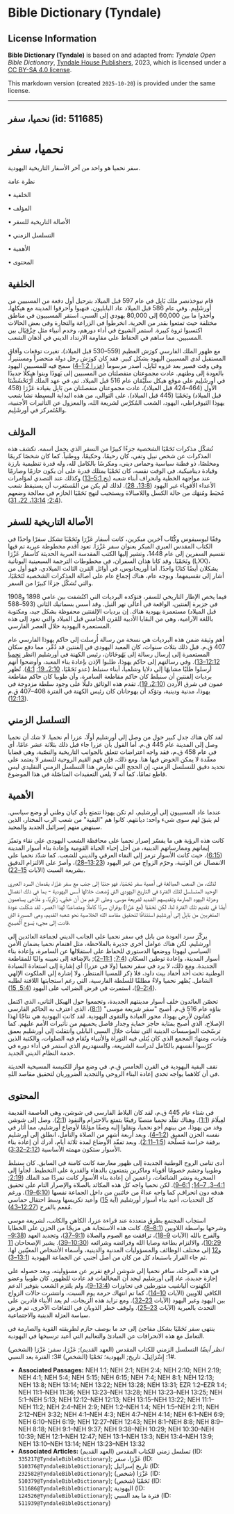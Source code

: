# Bible Dictionary (Tyndale)

## License Information

**Bible Dictionary (Tyndale)** is based on and adapted from: _Tyndale Open Bible Dictionary_, [Tyndale House Publishers](https://tyndaleopenresources.com/), 2023, which is licensed under a [CC BY-SA 4.0 license](https://creativecommons.org/licenses/by-sa/4.0/legalcode.en).

This markdown version (created `2025-10-20`) is provided under the same license.



--------------------------------

## نحميا، سفر (id: 511685)

نحميا، سفر
==========

سفر نحميا هو واحد من آخر الأسفار التاريخية اليهودية.

نظرة عامة

• الخلفية

• المؤلف

• الأصالة التاريخية للسفر

• التسلسل الزمني

• الأهمية

• المحتوى

الخلفية
-------

قام نبوخذنصر ملك بَابِل في عام 597 قبل الميلاد بترحيل أول دفعة من المسبيين من أورشَلِيم. وفي عام 586 قبل الميلاد عاد البابليون، فنهبوا وأحرقوا المدينة مع هيكلها، وأخذوا ما بين 60,000 إلى 80,000 يهودي إلى السبي. استقر المسبييون في مناطق مختلفة حيث تمتعوا بقدر من الحرية. انخرطوا في الزراعة والتجارة وفي بعض الحالات اكتسبوا ثروة كبيرة. استمر الشيوخ في أداء دورهم، وخدم أنبياء مثل حِزْقِيَال بين المسبيين، مما ساهم في الحفاظ على مقاومة الارتداد الديني في أذهان الشعب.

مع ظهور الملك الفارسي كورَش العظيم (559–530 قبل الميلاد)، تغيرت توقعات وآفاق المستقبل لدى المسبيين اليهود بشكل كبير. فقد كان كورَش رجل دولة متحضراً ومستنيراً، وفي وقت قصير بعد غزوه لبَابِل، أصدر مرسوماً ([عزرا 1:2–4](https://ref.ly/Ezra1:2-Ezra1:4)) سمح فيه للمسبيين اليهود بالعودة إلى وطنهم. عادت مجموعتان منفصلتان من المسبيين إلى يَهوذَا وبنوا هيكلًا جديدًا في أورشَلِيم على موقع هيكل سلَيْمَان عام 516 قبل الميلاد. ثم، في عهد الملك أَرْتَحْشَشْتَا الأول (464–424 قبل الميلاد)، عادت مجموعتان منفصلتان من بَابِل بقيادة عَزْرَا (458 قبل الميلاد) ونَحَمْيَا (445 قبل الميلاد)، على التوالي. من هذه البداية البسيطة نشأ شعب يهوذا الثيوقراطي، اليهود، الشعب المُكرَّس لشريعة الله، والمعزول عن التأثيرات الأجنبية، والمُتَمركز في أورشَلِيم.

المؤلف
------

تُشكّل مذكرات نَحَمْيَا الشخصية جزءًا كبيرًا من السفر الذي يحمل اسمه. تكشف هذه المذكرات عن شخص نبيل وتقي، كان رحيمًا، وحكيمًا، ووطنياً. كما كان شخصًا كريمًا ومخلصًا، ذو فطنة سياسية وحماس ديني، ومكرسًا بالكامل لله، وله قدرة تنظيمية بارزة وقيادة ديناميكية. في الوقت نفسه، كان نَحَمْيَا يمتلك قدرة على أن يكون حازمًا وصارمًا عند مواجهة الخطية وانحراف أبناء شعبه ([نح 5:1–13](https://ref.ly/Neh5:1-Neh5:13)) وكذلك عند التصدي لمؤامرات الأعداء الأقوياء غير اليهود ([13:8، 28](https://ref.ly/Neh13:8,Neh13:28)). لذلك لم يكن من المُستَغرب أن يستيقظ شعب مُحبَط ومُنهَك من حالة الكسل واللامبالاة ويستجيب لنهج نَحَمْيَا الحازم في معالجة وضعهم ([2:4](https://ref.ly/Neh2:4); [13:14، 22، 31](https://ref.ly/Neh13:14,Neh13:22,Neh13:31)).

الأصالة التاريخية للسفر
-----------------------

وفقًا ليوسيفوس وكُتّاب آخرين مبكرين، كانت أسفار عَزْرَا ونَحَمْيَا تشكل سفرًا واحدًا في الكتاب المقدس العبري المبكر بعنوان سفر عَزْرَا. تعود أقدم مخطوطة عبرية تم فيها تقسيم السفرين إلى عام 1448، وتشير إليها الكتب المقدسة العبرية الحديثة كأسفار عَزْرَا ونَحَمْيَا. وقد كانا هذان السفران، في مخطوطات الترجمة السبعينية اليونانية (LXX)، يشكلان أيضًا كتابًا واحدًا. أما أوريجانوس، في أوائل القرن الثالث الميلادي، فهو أول من أشار إلى تقسيمهما. وبوجه عام، هناك إجماع عام على أصالة المذكرات الشخصية لنَحَمْيَا، والتي تُشكّل جزءًا كبيرًا من السفر.

فيما يخص الإطار التاريخي للسفر، فتؤكده البرديات التي اكتُشفت بين عامي 1898 و1908 في جزيرة إلفنتين، الواقعة في أعالي نهر النيل. وقد أسس بسماتيك الثاني (593–588 قبل الميلاد) مستعمرة يهودية هناك. إن برديات الإلفنتين محفوظة بشكل جيد، ومكتوبة باللغة الآرامية، وهي من البقايا الأدبية للقرن الخامس قبل الميلاد والتي تعود إلى هذه المستعمرة اليهودية خلال العصر الفارسي.

أهم وثيقة ضمن هذه البرديات هي نسخة من رسالة أُرسلت إلى حاكم يهوذا الفارسي عام 407 ق.م. قبل ذلك بثلاث سنوات، كان المعبد اليهودي في إلفنتين قد دُمِّر، مما دفع سكان المستعمرة إلى إرسال رسالة إلى يَهُوحَانَان، رئيس الكهنة في أورشليم (انظر [نحميا 12:12–13](https://ref.ly/Neh12:12-Neh12:13)). وفي رسالتهم إلى حاكم يهوذا، طلبوا الإذن بإعادة بناء المعبد، وأوضحوا أنهم أرسلوا طلبًا مشابهًا إلى دلایا وشلمیا، أبناء سنبلط (عدو نَحَمْيَا، [2:10، 19](https://ref.ly/Neh2:10,Neh2:19); [4:1](https://ref.ly/Neh4:1)). تُظهر برديات إلفنتين أن سنبلط كان حاكم مقاطعة السامرة، وأن طوبيا كان حاكم مقاطعة عمون في شرق الأردن ([2:10، 19](https://ref.ly/Neh2:10,Neh2:19)). تقدم هذه الوثائق دليلًا على وجود سلطة مزدوجة في يهوذا، مدنية ودينية، وتؤكد أن يهوحانان كان رئيس الكهنة في الفترة 408–407 ق.م ([12:13](https://ref.ly/Neh12:13)).

التسلسل الزمني
--------------

لقد كان هناك جدل كبير حول من وصل إلى أورشليم أولًا، عزرا أم نحميا. لا شك أن نحميا وصل إلى المدينة عام 445 ق.م. أما القول بأن عزرا جاء قبل ذلك بثلاثة عشر عامًا، أي في عام 458 ق.م، فقد واجه اعتراضات تتعلق بالجوانب التاريخية والنصّية، وهي قضايا معقّدة لا يمكن الخوض فيها هنا. ومع ذلك، فإن فهم القيم الروحية للسفر لا يعتمد على تحديد دقيق للتسلسل الزمني. إن الحجج التي تعارض هذا التسلسل الزمني التقليدي ليس قاطع تمامًا، كما أنه لا يلغي التعقيدات المتأصّلة في هذا الموضوع.

الأهمية
-------

عندما عاد المسبييون إلى أورشليم، لم تكن يهوذا تتمتع بأي كيان وطني أو وضع سياسي. لم يتبقَ لهم سوى شيء واحد: ديانتهم. كانوا هم "البقية" من شعب الرب المختار، الذين سينهض منهم إسرائيل الجديد والمجيد.

كانت هذه الرؤية هي ما يفسّر إصرار نحميا على محافظة الشعب اليهودي على نقاء وتميّز إيمانهم وممارساتهم الدينية، من أجل إحياء الحياة القومية وإعادة بناء أسوار المدينة ([6:15](https://ref.ly/Neh6:15))، حيث كانت الأسوار ترمز إلى النقاء العرقي والديني للشعب. كما شدّد نحميا على الانفصال عن الوثنية، وحرّم الزواج من غير اليهود ([13:23–28](https://ref.ly/Neh13:23-Neh13:28))، وأصرّ على الالتزام الدقيق بشريعة السبت (الآيات [15–22](https://ref.ly/Neh13:15-Neh13:22)).

لذلك، من الصعب المبالغة في أهمية سفر نَحَمْيَا. فهو جنبًا إلى جنب مع سفر عَزْرَا، يقدمان السرد العبري الوحيد المتسلسل لتلك الفترة في التاريخ اليهودي التي وُضعت خلالها أسس اليهودية \- بما في ذلك انفصال وعزلة اليهود الصارمة وتقديسهم الشديد لشريعة موسى. وعلى الرغم من أن حَجَّيِ، زَكَرِيَّا، و مَلَاخِي يساهمون أيضًا في تقديم تلك الفترة لنا، لكن نَحَمْيَا (مع عَزْرَا) يوفران سردًا كاملًا ومتصاعدًا لهذا العصر. لقد شكّلت عودة المتغربين من بَابِلَ إلى أورشَلِيمَ استئنافًا لتحقيق مقاصد الله الخلاصية نحو شعبه القديم، وهي المسيرة التي قادت إلى مجيء يَسوع ٱلْمَسِيحِ.

يركّز سرد العودة من بابل في سفر نحميا على الجانب الديني لجماعة العائدين إلى أورشليم، لكن هناك عوامل أخرى جديرة بالملاحظة، مثل اهتمام نحميا بضمان الأمن السياسي ليهوذا ووضعها الدستوري للحفاظ على استقلالها عن السامرة، وإعادة بناء أسوار المدينة، وإعادة توطين السكان ([7:4](https://ref.ly/Neh7:4); [11:1–2](https://ref.ly/Neh11:1-Neh11:2)); بالإضافة إلى تعيينه واليًا للمقاطعة الجديدة. ومع ذلك، لا يرد في سفر نحميا (ولا في عزرا) أي إشارة إلى استعادة السيادة الوطنية تحت أحد أحفاد بيت داود، فلا ذِكر للمسيا المنتظر، ولا إشارة إلى الملكوت الإلهي الشامل. يُظهر نحميا ولاءً مطلقًا للسلطة الفارسية، التي رغم استجابتها اللافتة لطلبه ([2:4–9](https://ref.ly/Neh2:4-Neh2:9))، استمرت في فرض الضرائب على اليهود ([5:4, 15](https://ref.ly/Neh5:4,Neh5:15)).

 تحصّن العائدون خلف أسوار مدينتهم الجديدة، وتجمعوا حول الهيكل الثاني، الذي اكتمل بناؤه عام 516 ق.م. أصبح "سفر شريعة موسى" ([8:1](https://ref.ly/Neh8:1))، الذي اعترف به الحاكم الفارسي كقانون لأرض يهوذا، محور العبادة والتقوى اليهودية. لقد كانت اليهودية هي نتاجًا لهذا الإصلاح، الذي أصبح بمثابة حاجز حماية وجدار فاصل يحميهم من تأثيرات الأمم عليهم. كما ترسّخت المؤسسات الدينية التي نشأت خلال السبي البابلي وانتقلت إلى أورشليم بعمق وثبات، ومنها: المجمع الذي كان يُتلى فيه التوراة والأنبياء وتُقام فيه الصلوات، والكتبة الذين كرّسوا أنفسهم بالكامل لدراسة الشريعة، والسنهدريم الذي استمر في أداء دوره في خدمة النظام الديني الجديد.

تقف البقية اليهودية في القرن الخامس ق.م. في وضع مواز للكنيسة المسيحية الحديثة في أن كلاهما يواجه تحدي إعادة البناء الروحي والتجديد الضروريان لتحقيق مقاصد اللهِ.

المحتوى
-------

في شتاء عام 445 ق.م، لقد كان البلاط الفارسي في شوشن، وهي العاصمة القديمة لعِيلَامَ ([1:1](https://ref.ly/Neh1:1)). وهناك تقلّد نحميا منصبًا رفيعًا يتمتع بالاحترام والنفوذ ([2:1](https://ref.ly/Neh2:1)). وصل إلى شوشن وفد من يهوذا، من بينهم أخو نحميا، ونقلوا إليه وصفًا مؤلمًا لأوضاع أورشليم، مما أثار في نفسه الحزن العميق ([1:2–4](https://ref.ly/Neh1:2-Neh1:4)). وبعد أربعة أشهر من الصلاة والتأمل، انطلق إلى أورشليم برفقة حراسة مُسلّحة ([1:5–2:11](https://ref.ly/Neh1:5-Neh2:11)). وبعد تفقّد الأوضاع لمدة ثلاثة أيام، أدرك أن إعادة بناء الأسوار ستكون مهمته الأساسية ([2:12–3:32](https://ref.ly/Neh2:12-Neh3:32)).

أدى تنامي الروح الوطنية الجديدة إلى ظهور معارضة كانت كامنة في السابق. كان سنبلط وطوبيا وجشم خصومًا أقوياء وماكرين يتمتعون بالدهاء والقدرة على التخطيط. لجأوا إلى السخرية ونشر الشائعات، زاعمين أن إعادة بناء الأسوار كانت تمردًا ضد الملك ([2:19](https://ref.ly/Neh2:19); [4:1–3, 7–14](https://ref.ly/Neh4:1-Neh4:3,Neh4:7-Neh4:14); [6:1–9](https://ref.ly/Neh6:1-Neh6:9)). لكن نحميا واجه كل هذه المكائد بالصلاة والإصرار التام على تحقيق هدفه دون انحراف. كما واجه عداءً من خائنين من داخل الجماعة نفسها ([6:10–19](https://ref.ly/Neh6:10-Neh6:19)). ورغم كل التحديات، أُعيد بناء أسوار أورشليم (آية [15](https://ref.ly/Neh6:15)) وأُعيد تكريسها وسط احتفال حماسي مُفعم بالفرح ([12:27–43](https://ref.ly/Neh12:27-Neh12:43)).

استجاب المجتمع بطرق متعددة عند قراءة عزرا، الكاهن والكاتب، لشريعة موسى وشرحها بواسطة اللاويين ([8:1–8](https://ref.ly/Neh8:1-Neh8:8)). كانت هذه الاستجابة هي مزيجًا من الحزن على الخطايا والفرح بالله (الآيات [9–18](https://ref.ly/Neh8:9-Neh8:18))، ترافقت مع الصوم والصلاة ([9:1–37](https://ref.ly/Neh9:1-Neh9:37))، وتجديد العهد ([9:38–10:29](https://ref.ly/Neh9:38-Neh10:29))، والالتزام بطاعة وصايا الله وفرائضه وشرائعه ([10:30–39](https://ref.ly/Neh10:30-Neh10:39)). يشير الإصحاحان [11](https://ref.ly/Neh11:1-Neh11:36) و[12](https://ref.ly/Neh12:1-Neh12:47) إلى مختلف الوظائف والمسؤوليات المدنية والدينية، وأسماء الأشخاص المعيّنين لها. ثم جاء القرار باستبعاد كل من كان من أصل أجنبي عن الجماعة اليهودية ([13:1–3](https://ref.ly/Neh13:1-Neh13:3)). 

في هذه المرحلة، سافر نحميا إلى شوشن لرفع تقرير عن مسؤوليته، وبعد حصوله على إجازة جديدة، عاد إلى أورشليم ليجد أن المخالفات قد عادت للظهور. كان طوبيا وعضو الكهنوت ألياشيب متورطين في تجاوزات ([13:4–9](https://ref.ly/Neh13:4-Neh13:9))، ولم يلتزم الشعب بتوفير الدعم الكافي للاويين (الآيات [10–14](https://ref.ly/Neh13:10-Neh13:14))، كما تم انتهاك حرمة يوم السبت، وانتشرت حالات الزواج بين اليهود وغير اليهود (الآيات [23–32](https://ref.ly/Neh13:23-Neh13:32)). ومع تزايد هذه الزيجات، لم يعد الأبناء قادرين على التحدث بالعبرية (الآيات [23–25](https://ref.ly/Neh13:23-Neh13:25)). ولوقف خطر الذوبان في الثقافات الأخرى، تم فرض سياسة العزلة الدينية والاجتماعية.

ينتهي سفر نَحَمْيَا بشكل مفاجئ إلى حد ما بوصف حازم لطريقته القوية والصارمة في التعامل مع هذه الانحرافات عن المبادئ والتعاليم التي أُعيد ترسيخها في اليهودية.

*انظر أيضًا* التسلسل الزمني للكتاب المقدس (العهد القديم); عَزْرَا، سفر; عَزْرَا (الشخص) \#1؛ إِسْرَائِيلَ، تاريخ; اليهودية؛ نَحَمْيَا (الشخص) \#3؛ الفترة بعد السبي.

* **Associated Passages:** NEH 1:1; NEH 2:1; NEH 2:4; NEH 2:10; NEH 2:19; NEH 4:1; NEH 5:4; NEH 5:15; NEH 6:15; NEH 7:4; NEH 8:1; NEH 12:13; NEH 13:8; NEH 13:14; NEH 13:22; NEH 13:28; NEH 13:31; EZR 1:2–EZR 1:4; NEH 11:1–NEH 11:36; NEH 13:23–NEH 13:28; NEH 13:23–NEH 13:25; NEH 5:1–NEH 5:13; NEH 12:12–NEH 12:13; NEH 13:15–NEH 13:22; NEH 11:1–NEH 11:2; NEH 2:4–NEH 2:9; NEH 1:2–NEH 1:4; NEH 1:5–NEH 2:11; NEH 2:12–NEH 3:32; NEH 4:1–NEH 4:3; NEH 4:7–NEH 4:14; NEH 6:1–NEH 6:9; NEH 6:10–NEH 6:19; NEH 12:27–NEH 12:43; NEH 8:1–NEH 8:8; NEH 8:9–NEH 8:18; NEH 9:1–NEH 9:37; NEH 9:38–NEH 10:29; NEH 10:30–NEH 10:39; NEH 12:1–NEH 12:47; NEH 13:1–NEH 13:3; NEH 13:4–NEH 13:9; NEH 13:10–NEH 13:14; NEH 13:23–NEH 13:32
* **Associated Articles:** تسلسل زمني للكتاب المقدس (العهد القديم) (ID: `335217@TyndaleBibleDictionary`); عَزْرَا، سفر  (ID: `510376@TyndaleBibleDictionary`); تاريخ إسرائيل (ID: `232582@TyndaleBibleDictionary`); عَزْرَا (شخص) (ID: `510379@TyndaleBibleDictionary`); نَحَمْيَا (شخص) (ID: `511686@TyndaleBibleDictionary`); اليهودية (ID: `124526@TyndaleBibleDictionary`); فترة ما بعد السبي (ID: `511939@TyndaleBibleDictionary`)

